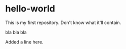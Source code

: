 # hello-world
This is my first repository. Don't know what it'll contain.

bla bla bla

Added a line here.

